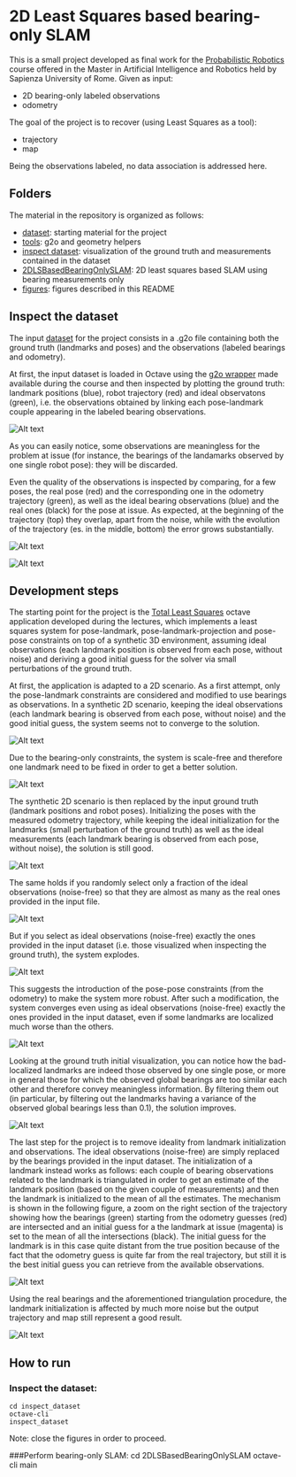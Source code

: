 # 2D Least Squares based bearing-only SLAM 

This is a small project developed as final work for the [Probabilistic Robotics](https://sites.google.com/dis.uniroma1.it/probabilistic-robotics/home) course offered in the Master in Artificial Intelligence and Robotics held by Sapienza University of Rome. Given as input: 

* 2D bearing-only labeled observations 
* odometry

The goal of the project is to recover (using Least Squares as a tool):
 
* trajectory 
* map

Being the observations labeled, no data association is addressed here.

## Folders

The material in the repository is organized as follows:

- [dataset](https://github.com/pavelVice/PR_project/tree/master/dataset): starting material for the project
- [tools](https://github.com/pavelVice/PR_project/tree/master/tools): g2o and geometry helpers
- [inspect dataset](https://github.com/pavelVice/PR_project/tree/master/inspect_dataset): visualization of the ground truth and measurements contained in the dataset
- [2DLSBasedBearingOnlySLAM](https://github.com/pavelVice/PR_project/tree/master/2DLSBasedBearingOnlySLAM): 2D least squares based SLAM using bearing measurements only 
- [figures](https://github.com/pavelVice/PR_project/tree/master/figures): figures described in this README

## Inspect the dataset

The input [dataset](https://github.com/pavelVice/PR_project/tree/master/dataset) for the project consists in a .g2o file containing both the ground truth (landmarks and poses) and the observations (labeled bearings and odometry). 

At first, the input dataset is loaded in Octave using the [g2o wrapper](https://gitlab.com/grisetti/probabilistic_robotics_2017_18/tree/master/applications/octave/tools/g2o_wrapper) made available during the course and then inspected by plotting the ground truth: landmark positions (blue), robot trajectory (red) and ideal observatons (green), i.e. the observations obtained by linking each pose-landmark couple appearing in the labeled bearing observations.
 
![Alt text](./figures/fig1.png?raw=true "")

As you can easily notice, some observations are meaningless for the problem at issue (for instance, the bearings of the landamarks observed by one single robot pose): they will be discarded. 

Even the quality of the observations is inspected by comparing, for a few poses, the real pose (red) and the corresponding one in the odometry trajectory (green), as well as the ideal bearing observations (blue) and the real ones (black) for the pose at issue. As expected, at the beginning of the trajectory (top) they overlap, apart from the noise, while with the evolution of the trajectory (es. in the middle, bottom) the error grows substantially.

![Alt text](./figures/fig2.png?raw=true "")

![Alt text](./figures/fig3.png?raw=true "")

## Development steps

The starting point for the project is the [Total Least Squares](https://gitlab.com/grisetti/probabilistic_robotics_2018_19/tree/master/applications/octave/26_total_least_squares) octave application developed during the lectures, which implements a least squares system for pose-landmark, pose-landmark-projection and pose-pose constraints on top of a synthetic 3D environment, assuming ideal observations (each landmark position is observed from each pose, without noise) and deriving a good initial guess for the solver via small perturbations of the ground truth.

At first, the application is adapted to a 2D scenario. As a first attempt, only the pose-landmark constraints are considered and modified to use bearings as observations. In a synthetic 2D scenario, keeping the ideal observations (each landmark bearing is observed from each pose, without noise) and the good initial guess, the system seems not to converge to the solution. 

![Alt text](./figures/fig4.png?raw=true "")

Due to the bearing-only constraints, the system is scale-free and therefore one landmark need to be fixed in order to get a better solution.

![Alt text](./figures/fig5.png?raw=true "")
  
The synthetic 2D scenario is then replaced by the input ground truth (landmark positions and robot poses). Initializing the poses with the measured odometry trajectory, while keeping the ideal initialization for the landmarks (small perturbation of the ground truth) as well as the ideal measurements (each landmark bearing is observed from each pose, without noise), the solution is still good.

![Alt text](./figures/fig6.png?raw=true "")

The same holds if you randomly select only a fraction of the ideal observations (noise-free) so that they are almost as many as the real ones provided in the input file.

![Alt text](./figures/fig7.png?raw=true "")

But if you select as ideal observations (noise-free) exactly the ones provided in the input dataset (i.e. those visualized when inspecting the ground truth), the system explodes.

![Alt text](./figures/fig8.png?raw=true "")


This suggests the introduction of the pose-pose constraints (from the odometry) to make the system more robust. After such a modification, the system converges even using as ideal observations (noise-free) exactly the ones provided in the input dataset, even if some landmarks are localized much worse than the others.

![Alt text](./figures/fig9.png?raw=true "")

Looking at the ground truth initial visualization, you can notice how the bad-localized landmarks are indeed those observed by one single pose, or more in general those for which the observed global bearings are too similar each other and therefore convey meaningless information. By filtering them out (in particular, by filtering out the landmarks having a variance of the observed global bearings less than 0.1), the solution improves.  

![Alt text](./figures/fig10.png?raw=true "")

The last step for the project is to remove ideality from landmark initialization and observations. The ideal observations (noise-free) are simply replaced by the bearings provided in the input dataset. The initialization of a landmark instead works as follows: each couple of bearing observations related to the landmark is triangulated in order to get an estimate of the landmark position (based on the given couple of measurements) and then the landmark is initialized to the mean of all the estimates. The mechanism is shown in the following figure, a zoom on the right section of the trajectory showing how the bearings (green) starting from the odometry guesses (red) are intersected and an initial guess for a the landmark at issue (magenta) is set to the mean of all the intersections (black). The initial guess for the landmark is in this case quite distant from the true position because of the fact that the odometry guess is quite far from the real trajectory, but still it is the best initial guess you can retrieve from the available observations.

![Alt text](./figures/fig11.png?raw=true "")

Using the real bearings and the aforementioned triangulation procedure, the landmark initialization is affected by much more noise but the output trajectory and map still represent a good result.

![Alt text](./figures/fig12.png?raw=true "")

## How to run

### Inspect the dataset:
    cd inspect_dataset
    octave-cli 
    inspect_dataset 

Note: close the figures in order to proceed.


###Perform bearing-only SLAM:
    cd 2DLSBasedBearingOnlySLAM
    octave-cli 
    main

